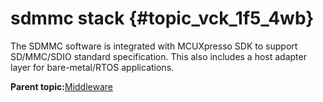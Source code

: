 # sdmmc stack {#topic_vck_1f5_4wb}

The SDMMC software is integrated with MCUXpresso SDK to support SD/MMC/SDIO standard specification. This also includes a host adapter layer for bare-metal/RTOS applications.

**Parent topic:**[Middleware](../topics/middleware.md)

